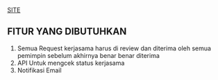 [SITE](https://simkerma.scz.my.id)

## FITUR YANG DIBUTUHKAN
1. Semua Request kerjasama harus di review dan diterima oleh semua pemimpin sebelum akhirnya benar benar diterima
2. API Untuk mengcek status kerjasama
3. Notifikasi Email